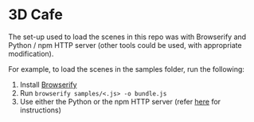 # 3D Cafe

The set-up used to load the scenes in this repo was with Browserify and Python / npm HTTP server (other tools could be used, with appropriate modification).

For example, to load the scenes in the samples folder, run the following:

1. Install [Browserify](http://browserify.org/#install)
2. Run ```browserify samples/<.js> -o bundle.js```
3. Use either the Python or the npm HTTP server (refer [here](https://threejs.org/docs/index.html#manual/en/introduction/How-to-run-things-locally) for instructions)